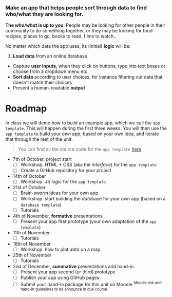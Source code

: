 ### Make an **app** that helps **people** sort through **data** to **find** who/what they are looking for.

**The *who/what* is up to you**. People may be looking for other people in their community to do something together, or they may be looking for food recipes, places to go, books to read, films to watch.. 

No matter which data the app uses, its (initial) **logic** will be:

1. **Load data** from an online database 
* Capture **user inputs**, when they click on buttons, type into text boxes or choose from a dropdown menu etc.
* **Sort data** according to user choices, for instance filtering out data that doesn't match their choices
* Present a human-readable **output** 


# Roadmap

In class we will demo how to build an example app, which we call the `app template`. This will happen during the first three weeks. You will then use the `app template` to build *your own* app, based on your own idea, and iterate that through the rest of the unit. 

> You can find all the source code for the `app template` [here](app-template).

* 7th of October, project start
	* [ ] Workshop: HTML + CSS (aka the *interface*) for the `app template`
	* [ ] Create a GitHub repository for your project
* 14th of October 
	* [ ] Workshop: JS *logic* for the `app template`
* 21st of October 
	* [ ] Brain-*swarm* ideas for your own app
	* [ ] Workshop: start building the *data*base for your own app (based on a `database template`)  
	* [ ] Tutorials
* 4th of November, **formative** presentations 
	* [ ] Present your app first prototype (your own adaptation of the `app template`)
* 11th of November
	* [ ] Tutorials
* 18th of November
	* [ ] Workshop: how to plot *data* on a map
* 25th of November
	* [ ] Tutorials
* 2nd of December, **summative** presentations and hand-in. 
	* [ ] Present your app second (or third) prototype
	* [ ] Publish your app using GitHub pages
	* [ ] Submit your hand-in package for this unit on Moodle <sup>Moodle link and hand-in guidelines to be announce in due course 

<!--

### Inspiration

* ProductHunt
* Mobile NONONO (what was it called?)
* Panda feeds

### Tools

* PitchCard
* Firebase
* GitHub Pages
* jQuery


 * Leaflet or Google Maps API? 
 
-->


